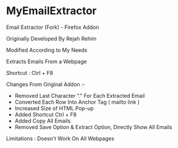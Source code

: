 # MyEmailExtractor

Email Extractor (Fork) - Firefox Addon

Originally Developed By Rejah Rehim

Modified According to My Needs

Extracts Emails From a Webpage

Shortcut : Ctrl + F8

Changes From Original Addon :-
 * Removed Last Character "." For Each Extracted Email
 * Converted Each Row Into Anchor Tag ( mailto link )
 * Increased Size of HTML Pop-up
 * Added Shortcut Ctrl + F8
 * Added Copy All Emails
 * Removed Save Option & Extract Option, Directly Show All Emails

Limitations : Doesn't Work On All Webpages
